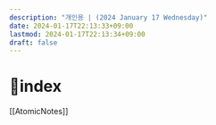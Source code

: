 ```yaml
---
description: "개인용 | (2024 January 17 Wednesday)"
date: 2024-01-17T22:13:33+09:00
lastmod: 2024-01-17T22:13:34+09:00
draft: false
---
```


# 🔋index

[[AtomicNotes]]

